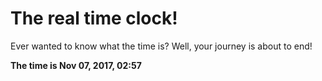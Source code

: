 # The real time clock!

Ever wanted to know what the time is? Well, your journey is about to end!

**The time is Nov 07, 2017, 02:57**